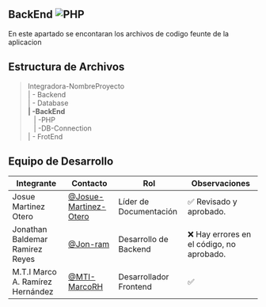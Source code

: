   ## BackEnd  ![PHP](https://img.shields.io/badge/PHP-777BB4?style=for-the-badge&logo=php&logoColor=white)

  En este apartado se encontaran los archivos de codigo feunte de la aplicacion 
  ## Estructura de Archivos

   >Integradora-NombreProyecto<br>
   >| - Backend <br>
   >| - Database<br>
   >**| -BackEnd**<br>
   >&nbsp;&nbsp; | -PHP<br>
   >&nbsp;&nbsp; | -DB-Connection<br>
   >| - FrotEnd

   ## Equipo de Desarrollo

   |Integrante|Contacto|Rol|Observaciones|
   |----------|--------|---|-------------|
   |Josue Martinez Otero|[@Josue-Martinez-Otero](https://github.com/Josue-Martinez-Otero)|Líder de Documentación|✅ Revisado y aprobado.|
   |Jonathan Baldemar Ramirez Reyes|[@Jon-ram](https://github.com/Jon-ram)|Desarrollo de Backend|❌ Hay errores en el código, no aprobado.|
   |M.T.I Marco A. Ramírez Hernández|[@MTI-MarcoRH](https://github.com/MTI-MarcoRH)|Desarrollador Frontend|✅|